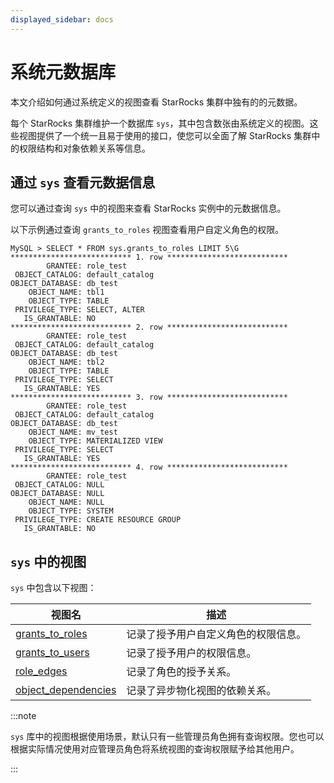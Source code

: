 ```yaml
---
displayed_sidebar: docs
---
```


# 系统元数据库

本文介绍如何通过系统定义的视图查看 StarRocks 集群中独有的的元数据。

每个 StarRocks 集群维护一个数据库 `sys`，其中包含数张由系统定义的视图。这些视图提供了一个统一且易于使用的接口，使您可以全面了解 StarRocks 集群中的权限结构和对象依赖关系等信息。

## 通过 `sys` 查看元数据信息

您可以通过查询 `sys` 中的视图来查看 StarRocks 实例中的元数据信息。

以下示例通过查询 `grants_to_roles` 视图查看用户自定义角色的权限。

```Plain
MySQL > SELECT * FROM sys.grants_to_roles LIMIT 5\G
*************************** 1. row ***************************
        GRANTEE: role_test
 OBJECT_CATALOG: default_catalog
OBJECT_DATABASE: db_test
    OBJECT_NAME: tbl1
    OBJECT_TYPE: TABLE
 PRIVILEGE_TYPE: SELECT, ALTER
   IS_GRANTABLE: NO
*************************** 2. row ***************************
        GRANTEE: role_test
 OBJECT_CATALOG: default_catalog
OBJECT_DATABASE: db_test
    OBJECT_NAME: tbl2
    OBJECT_TYPE: TABLE
 PRIVILEGE_TYPE: SELECT
   IS_GRANTABLE: YES
*************************** 3. row ***************************
        GRANTEE: role_test
 OBJECT_CATALOG: default_catalog
OBJECT_DATABASE: db_test
    OBJECT_NAME: mv_test
    OBJECT_TYPE: MATERIALIZED VIEW
 PRIVILEGE_TYPE: SELECT
   IS_GRANTABLE: YES
*************************** 4. row ***************************
        GRANTEE: role_test
 OBJECT_CATALOG: NULL
OBJECT_DATABASE: NULL
    OBJECT_NAME: NULL
    OBJECT_TYPE: SYSTEM
 PRIVILEGE_TYPE: CREATE RESOURCE GROUP
   IS_GRANTABLE: NO
```

## `sys` 中的视图

`sys` 中包含以下视图：

| **视图名**               | **描述**                                                       |
| ----------------------- | ------------------------------------------------------------- |
| [grants_to_roles](../sys/grants_to_roles.md)     | 记录了授予用户自定义角色的权限信息。       |
| [grants_to_users](../sys/grants_to_users.md)     | 记录了授予用户的权限信息。               |
| [role_edges](../sys/role_edges.md)          | 记录了角色的授予关系。                        |
| [object_dependencies](../sys/object_dependencies.md) | 记录了异步物化视图的依赖关系。        |

:::note

`sys` 库中的视图根据使用场景，默认只有一些管理员角色拥有查询权限。您也可以根据实际情况使用对应管理员角色将系统视图的查询权限赋予给其他用户。

:::
